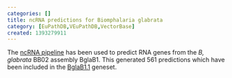```yaml
---
categories: []
title: ncRNA predictions for Biomphalaria glabrata
category: [EuPathDB,VEuPathDB,VectorBase]
created: 1393279911
---
```

The <a href="/info/genome/genebuild/ncrna.html">ncRNA pipeline</a> has been used to predict RNA genes from the <em>B, glabrata</em> BB02 assembly BglaB1. This generated 561 predictions which have been included in the <a href="/organisms/biomphalaria-glabrata/bb02/BglaB1.1">BglaB1.1</a> geneset.
